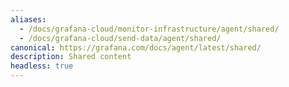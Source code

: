 ```yaml
---
aliases:
  - /docs/grafana-cloud/monitor-infrastructure/agent/shared/
  - /docs/grafana-cloud/send-data/agent/shared/
canonical: https://grafana.com/docs/agent/latest/shared/
description: Shared content
headless: true
---
```


